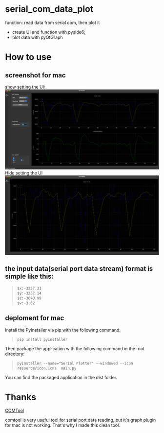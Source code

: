 # serial_com_data_plot

function: read data from serial com, then plot it
- create UI and function with pyside6; 
- plot data with pyQtGraph 

# How to use


## screenshot for mac
show setting the UI:
![screenshot](resource/showsetting.png)
Hide setting the UI
![screenshot](resource/hidesetting.png)

## the input data(serial port data stream) format is simple like this:

>```shell
> $x:-3257.31
> $y:-3257.14
> $z:-3078.99
> $v:-3.62
>```

## deploment for mac

Install the PyInstaller via pip with the following command:
>```shell
> pip install pyinstaller
> ```


Then package the application with the following command in the root directory:
> ```shell
> pyinstaller --name="Serial Plotter" --windowed --icon resource/icon.icns  main.py
> ```
You can find the packaged application in the dist folder.

# Thanks


[COMTool](https://github.com/neutree/COMTool)

comtool is very useful tool for serial port data reading, but it's graph plugin for mac is not working. That's why I made this clean tool.